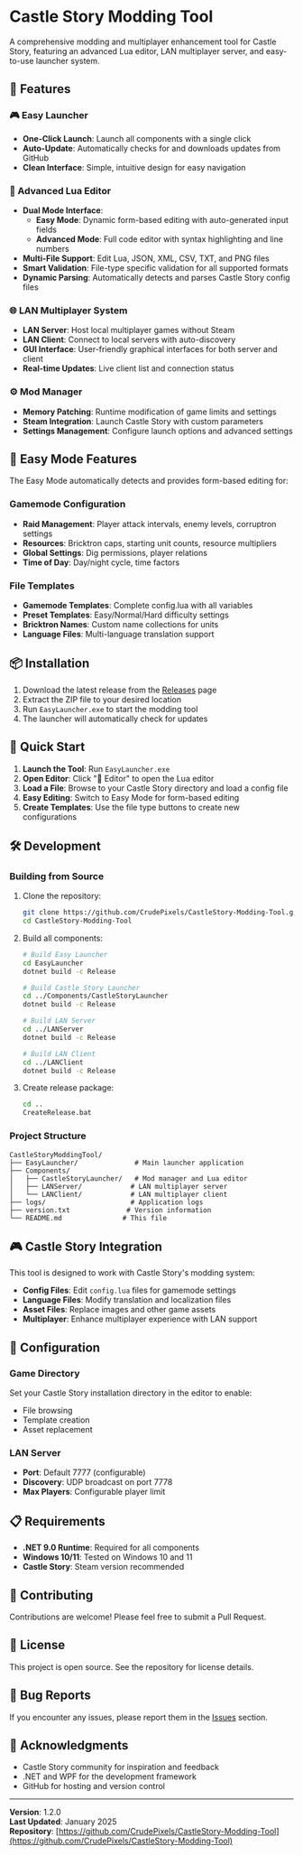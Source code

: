 # Castle Story Modding Tool

A comprehensive modding and multiplayer enhancement tool for Castle Story, featuring an advanced Lua editor, LAN multiplayer server, and easy-to-use launcher system.

## 🚀 Features

### 🎮 Easy Launcher
- **One-Click Launch**: Launch all components with a single click
- **Auto-Update**: Automatically checks for and downloads updates from GitHub
- **Clean Interface**: Simple, intuitive design for easy navigation

### 📝 Advanced Lua Editor
- **Dual Mode Interface**: 
  - **Easy Mode**: Dynamic form-based editing with auto-generated input fields
  - **Advanced Mode**: Full code editor with syntax highlighting and line numbers
- **Multi-File Support**: Edit Lua, JSON, XML, CSV, TXT, and PNG files
- **Smart Validation**: File-type specific validation for all supported formats
- **Dynamic Parsing**: Automatically detects and parses Castle Story config files

### 🌐 LAN Multiplayer System
- **LAN Server**: Host local multiplayer games without Steam
- **LAN Client**: Connect to local servers with auto-discovery
- **GUI Interface**: User-friendly graphical interfaces for both server and client
- **Real-time Updates**: Live client list and connection status

### ⚙️ Mod Manager
- **Memory Patching**: Runtime modification of game limits and settings
- **Steam Integration**: Launch Castle Story with custom parameters
- **Settings Management**: Configure launch options and advanced settings

## 🎯 Easy Mode Features

The Easy Mode automatically detects and provides form-based editing for:

### Gamemode Configuration
- **Raid Management**: Player attack intervals, enemy levels, corruptron settings
- **Resources**: Bricktron caps, starting unit counts, resource multipliers
- **Global Settings**: Dig permissions, player relations
- **Time of Day**: Day/night cycle, time factors

### File Templates
- **Gamemode Templates**: Complete config.lua with all variables
- **Preset Templates**: Easy/Normal/Hard difficulty settings
- **Bricktron Names**: Custom name collections for units
- **Language Files**: Multi-language translation support

## 📦 Installation

1. Download the latest release from the [Releases](https://github.com/CrudePixels/CastleStory-Modding-Tool/releases) page
2. Extract the ZIP file to your desired location
3. Run `EasyLauncher.exe` to start the modding tool
4. The launcher will automatically check for updates

## 🚀 Quick Start

1. **Launch the Tool**: Run `EasyLauncher.exe`
2. **Open Editor**: Click "📝 Editor" to open the Lua editor
3. **Load a File**: Browse to your Castle Story directory and load a config file
4. **Easy Editing**: Switch to Easy Mode for form-based editing
5. **Create Templates**: Use the file type buttons to create new configurations

## 🛠️ Development

### Building from Source

1. Clone the repository:
   ```bash
   git clone https://github.com/CrudePixels/CastleStory-Modding-Tool.git
   cd CastleStory-Modding-Tool
   ```

2. Build all components:
   ```bash
   # Build Easy Launcher
   cd EasyLauncher
   dotnet build -c Release

   # Build Castle Story Launcher
   cd ../Components/CastleStoryLauncher
   dotnet build -c Release

   # Build LAN Server
   cd ../LANServer
   dotnet build -c Release

   # Build LAN Client
   cd ../LANClient
   dotnet build -c Release
   ```

3. Create release package:
   ```bash
   cd ..
   CreateRelease.bat
   ```

### Project Structure

```
CastleStoryModdingTool/
├── EasyLauncher/              # Main launcher application
├── Components/
│   ├── CastleStoryLauncher/   # Mod manager and Lua editor
│   ├── LANServer/            # LAN multiplayer server
│   └── LANClient/            # LAN multiplayer client
├── logs/                     # Application logs
├── version.txt              # Version information
└── README.md               # This file
```

## 🎮 Castle Story Integration

This tool is designed to work with Castle Story's modding system:

- **Config Files**: Edit `config.lua` files for gamemode settings
- **Language Files**: Modify translation and localization files
- **Asset Files**: Replace images and other game assets
- **Multiplayer**: Enhance multiplayer experience with LAN support

## 🔧 Configuration

### Game Directory
Set your Castle Story installation directory in the editor to enable:
- File browsing
- Template creation
- Asset replacement

### LAN Server
- **Port**: Default 7777 (configurable)
- **Discovery**: UDP broadcast on port 7778
- **Max Players**: Configurable player limit

## 📋 Requirements

- **.NET 9.0 Runtime**: Required for all components
- **Windows 10/11**: Tested on Windows 10 and 11
- **Castle Story**: Steam version recommended

## 🤝 Contributing

Contributions are welcome! Please feel free to submit a Pull Request.

## 📄 License

This project is open source. See the repository for license details.

## 🐛 Bug Reports

If you encounter any issues, please report them in the [Issues](https://github.com/CrudePixels/CastleStory-Modding-Tool/issues) section.

## 🎉 Acknowledgments

- Castle Story community for inspiration and feedback
- .NET and WPF for the development framework
- GitHub for hosting and version control

---

**Version**: 1.2.0  
**Last Updated**: January 2025  
**Repository**: [https://github.com/CrudePixels/CastleStory-Modding-Tool](https://github.com/CrudePixels/CastleStory-Modding-Tool)
